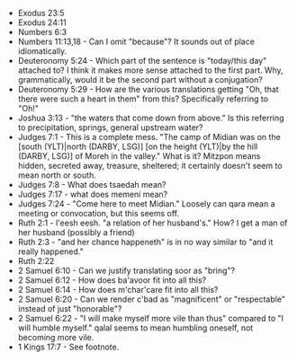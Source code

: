 - Exodus 23:5
- Exodus 24:11
- Numbers 6:3
- Numbers 11:13,18 - Can I omit "because"? It sounds out of place idiomatically.
- Deuteronomy 5:24 - Which part of the sentence is "today/this day" attached to? I think it makes more sense attached to the first part. Why, grammatically, would it be the second part without a conjugation?
- Deuteronomy 5:29 - How are the various translations getting "Oh, that there were such a heart in them" from this? Specifically referring to "Oh!"
- Joshua 3:13 - "the waters that come down from above." Is this referring to precipitation, springs, general upstream water?
- Judges 7:1 - This is a complete mess. "The camp of Midian was on the [south (YLT)|north (DARBY, LSG)] [on the height (YLT)|by the hill (DARBY, LSG)] of Moreh in the valley." What is it? Mitzpon means hidden, secreted away, treasure, sheltered; it certainly doesn't seem to mean north or south.
- Judges 7:8 - What does tsaedah mean?
- Judges 7:17 - what does memeni mean?
- Judges 7:24 - "Come here to meet Midian." Loosely can qara mean a meeting or convocation, but this seems off.
- Ruth 2:1 - l'eesh eesh. "a relation of her husband's." How? I get a man of her husband (possibly a friend)
- Ruth 2:3 - "and her chance happeneth" is in no way similar to "and it really happened."
- Ruth 2:22
- 2 Samuel 6:10 - Can we justify translating soor as "bring"?
- 2 Samuel 6:12 - How does ba'avoor fit into all this?
- 2 Samuel 6:14 - How does m'char'care fit into all this?
- 2 Samuel 6:20 - Can we render c'bad as "magnificent" or "respectable" instead of just "honorable"?
- 2 Samuel 6:22 - "I will make myself more vile than thus" compared to "I will humble myself." qalal seems to mean humbling oneself, not becoming more vile.
- 1 Kings 17:7 - See footnote.
